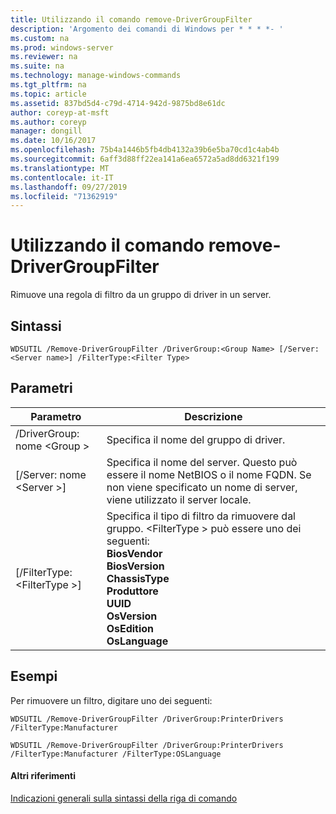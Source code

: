 ```yaml
---
title: Utilizzando il comando remove-DriverGroupFilter
description: 'Argomento dei comandi di Windows per * * * *- '
ms.custom: na
ms.prod: windows-server
ms.reviewer: na
ms.suite: na
ms.technology: manage-windows-commands
ms.tgt_pltfrm: na
ms.topic: article
ms.assetid: 837bd5d4-c79d-4714-942d-9875bd8e61dc
author: coreyp-at-msft
ms.author: coreyp
manager: dongill
ms.date: 10/16/2017
ms.openlocfilehash: 75b4a1446b5fb4db4132a39b6e5ba70cd1c4ab4b
ms.sourcegitcommit: 6aff3d88ff22ea141a6ea6572a5ad8dd6321f199
ms.translationtype: MT
ms.contentlocale: it-IT
ms.lasthandoff: 09/27/2019
ms.locfileid: "71362919"
---
```

# <a name="using-the-remove-drivergroupfilter-command"></a>Utilizzando il comando remove-DriverGroupFilter



Rimuove una regola di filtro da un gruppo di driver in un server.

## <a name="syntax"></a>Sintassi

```
WDSUTIL /Remove-DriverGroupFilter /DriverGroup:<Group Name> [/Server:<Server name>] /FilterType:<Filter Type>
```

## <a name="parameters"></a>Parametri

|Parametro|Descrizione|
|---------|-----------|
|/DriverGroup: nome \<Group >|Specifica il nome del gruppo di driver.|
|[/Server: nome \<Server >]|Specifica il nome del server. Questo può essere il nome NetBIOS o il nome FQDN. Se non viene specificato un nome di server, viene utilizzato il server locale.|
|[/FilterType: \<FilterType >]|Specifica il tipo di filtro da rimuovere dal gruppo. \<FilterType > può essere uno dei seguenti:</br>**BiosVendor**</br>**BiosVersion**</br>**ChassisType**</br>**Produttore**</br>**UUID**</br>**OsVersion**</br>**OsEdition**</br>**OsLanguage**|

## <a name="BKMK_examples"></a>Esempi

Per rimuovere un filtro, digitare uno dei seguenti:
```
WDSUTIL /Remove-DriverGroupFilter /DriverGroup:PrinterDrivers /FilterType:Manufacturer
```
```
WDSUTIL /Remove-DriverGroupFilter /DriverGroup:PrinterDrivers /FilterType:Manufacturer /FilterType:OSLanguage
```

#### <a name="additional-references"></a>Altri riferimenti

[Indicazioni generali sulla sintassi della riga di comando](command-line-syntax-key.md)